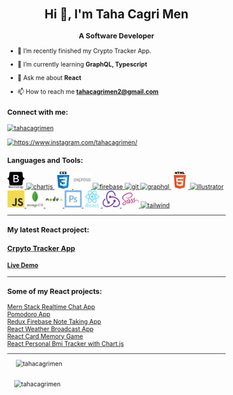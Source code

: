 <h1 align="center">Hi 👋, I'm Taha Cagri Men</h1>
<h3 align="center">A Software Developer</h3>

- 🔭 I’m recently finished my Crypto Tracker App.

- 🌱 I’m currently learning **GraphQL, Typescript**

- 💬 Ask me about **React**

- 📫 How to reach me **tahacagrimen2@gmail.com**

<h3 align="left">Connect with me:</h3>
<p align="left">
<a href="https://linkedin.com/in/tahacagrimen" target="blank"><img align="center" src="https://raw.githubusercontent.com/rahuldkjain/github-profile-readme-generator/master/src/images/icons/Social/linked-in-alt.svg" alt="tahacagrimen" height="30" width="40" /></a>
</p>
<p align="left">
<a href="https://instagram.com/https://www.instagram.com/tahacagrimen/" target="blank"><img align="center" src="https://raw.githubusercontent.com/rahuldkjain/github-profile-readme-generator/master/src/images/icons/Social/instagram.svg" alt="https://www.instagram.com/tahacagrimen/" height="30" width="40" /></a>
</p>

<h3 align="left">Languages and Tools:</h3>
<p align="left"> <a href="https://getbootstrap.com" target="_blank" rel="noreferrer"> <img src="https://raw.githubusercontent.com/devicons/devicon/master/icons/bootstrap/bootstrap-plain-wordmark.svg" alt="bootstrap" width="40" height="40"/> </a> <a href="https://www.chartjs.org" target="_blank" rel="noreferrer"> <img src="https://www.chartjs.org/media/logo-title.svg" alt="chartjs" width="40" height="40"/> </a> <a href="https://www.w3schools.com/css/" target="_blank" rel="noreferrer"> <img src="https://raw.githubusercontent.com/devicons/devicon/master/icons/css3/css3-original-wordmark.svg" alt="css3" width="40" height="40"/> </a> <a href="https://expressjs.com" target="_blank" rel="noreferrer"> <img src="https://raw.githubusercontent.com/devicons/devicon/master/icons/express/express-original-wordmark.svg" alt="express" width="40" height="40"/> </a> <a href="https://firebase.google.com/" target="_blank" rel="noreferrer"> <img src="https://www.vectorlogo.zone/logos/firebase/firebase-icon.svg" alt="firebase" width="40" height="40"/> </a> <a href="https://git-scm.com/" target="_blank" rel="noreferrer"> <img src="https://www.vectorlogo.zone/logos/git-scm/git-scm-icon.svg" alt="git" width="40" height="40"/> </a> <a href="https://graphql.org" target="_blank" rel="noreferrer"> <img src="https://www.vectorlogo.zone/logos/graphql/graphql-icon.svg" alt="graphql" width="40" height="40"/> </a> <a href="https://www.w3.org/html/" target="_blank" rel="noreferrer"> <img src="https://raw.githubusercontent.com/devicons/devicon/master/icons/html5/html5-original-wordmark.svg" alt="html5" width="40" height="40"/> </a> <a href="https://www.adobe.com/in/products/illustrator.html" target="_blank" rel="noreferrer"> <img src="https://www.vectorlogo.zone/logos/adobe_illustrator/adobe_illustrator-icon.svg" alt="illustrator" width="40" height="40"/> </a> <a href="https://developer.mozilla.org/en-US/docs/Web/JavaScript" target="_blank" rel="noreferrer"> <img src="https://raw.githubusercontent.com/devicons/devicon/master/icons/javascript/javascript-original.svg" alt="javascript" width="40" height="40"/> </a> <a href="https://www.mongodb.com/" target="_blank" rel="noreferrer"> <img src="https://raw.githubusercontent.com/devicons/devicon/master/icons/mongodb/mongodb-original-wordmark.svg" alt="mongodb" width="40" height="40"/> </a> <a href="https://nodejs.org" target="_blank" rel="noreferrer"> <img src="https://raw.githubusercontent.com/devicons/devicon/master/icons/nodejs/nodejs-original-wordmark.svg" alt="nodejs" width="40" height="40"/> </a> <a href="https://www.photoshop.com/en" target="_blank" rel="noreferrer"> <img src="https://raw.githubusercontent.com/devicons/devicon/master/icons/photoshop/photoshop-line.svg" alt="photoshop" width="40" height="40"/> </a> <a href="https://reactjs.org/" target="_blank" rel="noreferrer"> <img src="https://raw.githubusercontent.com/devicons/devicon/master/icons/react/react-original-wordmark.svg" alt="react" width="40" height="40"/> </a> <a href="https://redux.js.org" target="_blank" rel="noreferrer"> <img src="https://raw.githubusercontent.com/devicons/devicon/master/icons/redux/redux-original.svg" alt="redux" width="40" height="40"/> </a> <a href="https://sass-lang.com" target="_blank" rel="noreferrer"> <img src="https://raw.githubusercontent.com/devicons/devicon/master/icons/sass/sass-original.svg" alt="sass" width="40" height="40"/> </a> <a href="https://tailwindcss.com/" target="_blank" rel="noreferrer"> <img src="https://www.vectorlogo.zone/logos/tailwindcss/tailwindcss-icon.svg" alt="tailwind" width="40" height="40"/> </a> </p>

<hr>
<h3 align="left">My latest React project:</h3>
<h3><a href="https://github.com/tahacagrimen/crypto-app" target="blank">Crpyto Tracker App</a></h3>
<h4><a href="https://crypto-app-xi.vercel.app/overview" target="blank">Live Demo</a></h4>
<hr>


<h3 align="left">Some of my React projects:</h3>
<a href="https://github.com/tahacagrimen/chat-app" target="blank">Mern Stack Realtime Chat App</a>
<br>
<a href="https://github.com/tahacagrimen/pomodoro-app" target="blank">Pomodoro App</a>
<br>
<a href="https://github.com/tahacagrimen/redux-note-app" target="blank">Redux Firebase Note Taking App</a>
<br>
<a href="https://github.com/tahacagrimen/react-weather-app" target="blank">React Weather Broadcast App</a>
<br>
<a href="https://github.com/tahacagrimen/react-card-game" target="blank">React Card Memory Game</a>
<br>
<a href="https://github.com/tahacagrimen/react-bmi-tracker" target="blank">React Personal Bmi Tracker with Chart.js</a>
<br>
<hr>



<p>&nbsp;<img align="center" style="margin-left:1rem; margin-bottom:1rem;" src="https://github-readme-stats.vercel.app/api?username=tahacagrimen&show_icons=true&locale=en" alt="tahacagrimen" /></p>

<p><img align="center" style="margin-left:1rem; margin-bottom:1rem;" src="https://github-readme-streak-stats.herokuapp.com/?user=tahacagrimen&" alt="tahacagrimen" /></p>
<br/>
